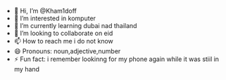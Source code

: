 - 👋 Hi, I’m @Kham1doff
- 👀 I’m interested in komputer
- 🌱 I’m currently learning dubai nad thailand
- 💞️ I’m looking to collaborate on eid
- 📫 How to reach me i do not know
- 😄 Pronouns: noun,adjective,number
- ⚡ Fun fact: i remember lookinng for my phone again while it was stiil in my hand

<!---
Kham1doff/Kham1doff is a ✨ special ✨ repository because its `README.md` (this file) appears on your GitHub profile.
You can click the Preview link to take a look at your changes.
--->
